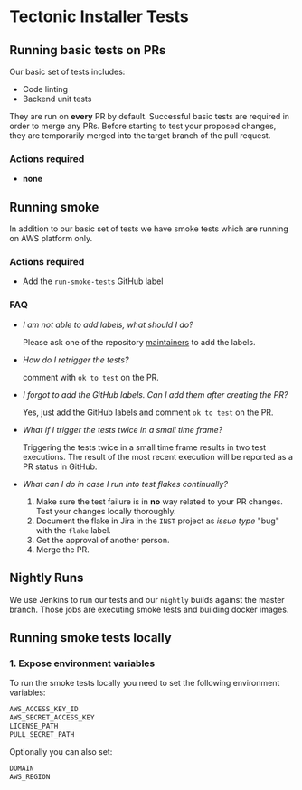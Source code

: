 # Tectonic Installer Tests


## Running basic tests on PRs

Our basic set of tests includes:
- Code linting
- Backend unit tests

They are run on **every** PR by default. Successful basic tests are required in
order to merge any PRs. Before starting to test your proposed changes, they are
temporarily merged into the target branch of the pull request.

### Actions required
- **none**


## Running smoke

In addition to our basic set of tests we have smoke tests which are running on AWS platform only.

### Actions required
- Add the `run-smoke-tests` GitHub label

### FAQ
- *I am not able to add labels, what should I do?*

  Please ask one of the repository [maintainers](../MAINTAINERS) to add the
  labels.

- *How do I retrigger the tests?*

  comment with `ok to test` on the PR.

- *I forgot to add the GitHub labels. Can I add them after creating the PR?*

  Yes, just add the GitHub labels and comment `ok to test` on the PR.

- *What if I trigger the tests twice in a small time frame?*

  Triggering the tests twice in a small time frame results in two test
  executions. The result of the most recent execution will be reported as a PR
  status in GitHub.

- *What can I do in case I run into test flakes continually?*

  1. Make sure the test failure is in **no** way related to your PR changes.
     Test your changes locally thoroughly.
  2. Document the flake in Jira in the `INST` project as *issue type* "bug" with the
     `flake` label.
  3. Get the approval of another person.
  4. Merge the PR.

## Nightly Runs

We use Jenkins to run our tests and our `nightly` builds against the master branch.
Those jobs are executing smoke tests and building docker images.

## Running smoke tests locally

### 1. Expose environment variables

To run the smoke tests locally you need to set the following
environment variables:
``` bash
AWS_ACCESS_KEY_ID
AWS_SECRET_ACCESS_KEY
LICENSE_PATH
PULL_SECRET_PATH
```

Optionally you can also set:
```bash
DOMAIN
AWS_REGION
```
